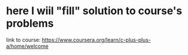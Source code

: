# here I wiil "fill" solution to course's problems 
link to course: https://www.coursera.org/learn/c-plus-plus-a/home/welcome
